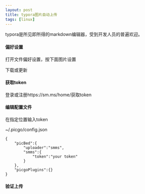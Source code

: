 ```yaml
---
layout: post
title: typora图片自动上传
tags: [linux]
---
```


typora是所见即所得的markdown编辑器，受到开发人员的普遍欢迎。

#### 偏好设置

打开文件偏好设置，按下面图片设置



下载或更新

#### 获取token

登录或注册https://sm.ms/home/获取token

#### 编辑配置文件

在指定位置输入token

~/.picgo/config.json

```
{
	"picBed":{
		"uploader":"smms",
		"smms":{
			"token":"your token"
		}
	},
	"picgoPlugins":{}
}
```

#### 验证上传